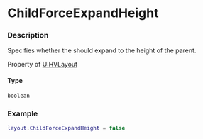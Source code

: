 # ChildForceExpandHeight

### Description

Specifies whether the should expand to the height of the parent.

Property of [UIHVLayout](/classes/UIHVLayout/)

#### Type

`boolean`

### Example

```lua
layout.ChildForceExpandHeight = false
```
